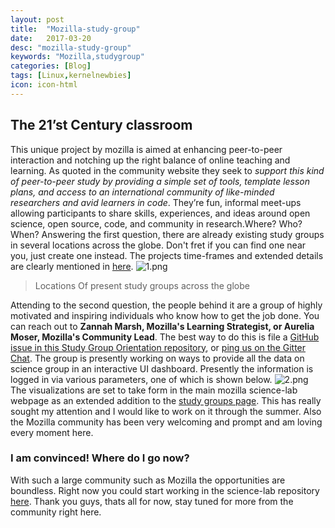 ```yaml
---
layout: post
title:  "Mozilla-study-group"
date:   2017-03-20
desc: "mozilla-study-group"
keywords: "Mozilla,studygroup"
categories: [Blog]
tags: [Linux,kernelnewbies]
icon: icon-html
---
```

## The 21’st Century classroom

This unique project by mozilla is aimed at enhancing peer-to-peer interaction and notching up the right balance of online teaching and learning. As quoted in the community website they seek to _support this kind of peer-to-peer study by providing a simple set of tools, template lesson plans, and access to an international community of like-minded researchers and avid learners in code_. They’re fun, informal meet-ups allowing participants to share skills, experiences, and ideas around open science, open source, code, and community in research.Where? Who? When? Answering the first question, there are already existing study groups in several locations across the globe. Don't fret if you can find one near you, just create one instead. The projects time-frames and extended details are clearly mentioned in [here](https://mozillascience.github.io/study-group-orientation/). ![1.png](https://rahulkrishnanlive.files.wordpress.com/2017/03/1.png)

> Locations Of present study groups across the globe

Attending to the second question, the people behind it are a group of highly motivated and inspiring individuals who know how to get the job done. You can reach out to **Zannah Marsh, Mozilla's Learning Strategist, or Aurelia Moser, Mozilla's Community Lead**. The best way to do this is file a [GitHub issue in this Study Group Orientation repository](https://github.com/mozillascience/study-group-onboarding/issues), or [ping us on the Gitter Chat](https://gitter.im/mozillascience/studyGroup). The group is presently working on ways to provide all the data on science group in an interactive UI dashboard. Presently the information is logged in via various parameters, one of which is shown below. ![2.png](https://rahulkrishnanlive.files.wordpress.com/2017/03/2.png) The visualizations are set to take form in the main mozilla science-lab webpage as an extended addition to the [study groups page](https://science.mozilla.org/programs/studygroups). This has really sought my attention and I would like to work on it through the summer. Also the Mozilla community has been very welcoming and prompt and am loving every moment here.

### I am convinced! Where do I go now?

With such a large community such as Mozilla the opportunities are boundless. Right now you could start working in the science-lab repository [here](https://github.com/mozilla/science.mozilla.org). Thank you guys, thats all for now, stay tuned for more from the community right here.
